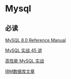 # Mysql

## 必读

[MySQL 8.0 Reference Manual](https://dev.mysql.com/doc/refman/8.0/en/)

[MySQL 实战 45 讲](https://time.geekbang.org/column/intro/100020801)

[高性能 MySQL 实战](https://xueyuanjun.com/books/high-performance-mysql)

[IBM数据库文章](https://developer.ibm.com/zh/technologies/databases/articles/os-mysql-transaction-isolation-levels-and-locks/)

